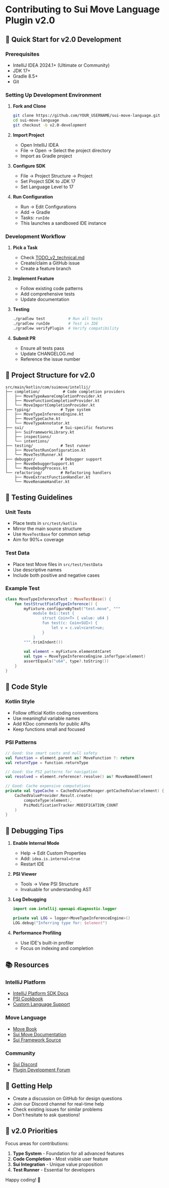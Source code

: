 # Contributing to Sui Move Language Plugin v2.0

## 🚀 Quick Start for v2.0 Development

### Prerequisites
- IntelliJ IDEA 2024.1+ (Ultimate or Community)
- JDK 17+
- Gradle 8.5+
- Git

### Setting Up Development Environment

1. **Fork and Clone**
   ```bash
   git clone https://github.com/YOUR_USERNAME/sui-move-language.git
   cd sui-move-language
   git checkout -b v2.0-development
   ```

2. **Import Project**
   - Open IntelliJ IDEA
   - File → Open → Select the project directory
   - Import as Gradle project

3. **Configure SDK**
   - File → Project Structure → Project
   - Set Project SDK to JDK 17
   - Set Language Level to 17

4. **Run Configuration**
   - Run → Edit Configurations
   - Add → Gradle
   - Tasks: `runIde`
   - This launches a sandboxed IDE instance

### Development Workflow

1. **Pick a Task**
   - Check [TODO_v2_technical.md](TODO_v2_technical.md)
   - Create/claim a GitHub issue
   - Create a feature branch

2. **Implement Feature**
   - Follow existing code patterns
   - Add comprehensive tests
   - Update documentation

3. **Testing**
   ```bash
   ./gradlew test          # Run all tests
   ./gradlew runIde        # Test in IDE
   ./gradlew verifyPlugin  # Verify compatibility
   ```

4. **Submit PR**
   - Ensure all tests pass
   - Update CHANGELOG.md
   - Reference the issue number

## 📁 Project Structure for v2.0

```
src/main/kotlin/com/suimove/intellij/
├── completion/          # Code completion providers
│   ├── MoveTypeAwareCompletionProvider.kt
│   ├── MoveFunctionCompletionProvider.kt
│   └── MoveImportCompletionProvider.kt
├── typing/             # Type system
│   ├── MoveTypeInferenceEngine.kt
│   ├── MoveTypeCache.kt
│   └── MoveTypeAnnotator.kt
├── sui/                # Sui-specific features
│   ├── SuiFrameworkLibrary.kt
│   ├── inspections/
│   └── intentions/
├── testing/            # Test runner
│   ├── MoveTestRunConfiguration.kt
│   └── MoveTestRunner.kt
├── debugger/           # Debugger support
│   ├── MoveDebuggerSupport.kt
│   └── MoveDebugProcess.kt
└── refactoring/        # Refactoring handlers
    ├── MoveExtractFunctionHandler.kt
    └── MoveRenameHandler.kt
```

## 🧪 Testing Guidelines

### Unit Tests
- Place tests in `src/test/kotlin`
- Mirror the main source structure
- Use `MoveTestBase` for common setup
- Aim for 90%+ coverage

### Test Data
- Place test Move files in `src/test/testData`
- Use descriptive names
- Include both positive and negative cases

### Example Test
```kotlin
class MoveTypeInferenceTest : MoveTestBase() {
    fun testStructFieldTypeInference() {
        myFixture.configureByText("test.move", """
            module 0x1::test {
                struct Coin<T> { value: u64 }
                fun test(c: Coin<SUI>) {
                    let v = c.val<caret>ue;
                }
            }
        """.trimIndent())
        
        val element = myFixture.elementAtCaret
        val type = MoveTypeInferenceEngine.inferType(element)
        assertEquals("u64", type?.toString())
    }
}
```

## 🎨 Code Style

### Kotlin Style
- Follow official Kotlin coding conventions
- Use meaningful variable names
- Add KDoc comments for public APIs
- Keep functions small and focused

### PSI Patterns
```kotlin
// Good: Use smart casts and null safety
val function = element.parent as? MoveFunction ?: return
val returnType = function.returnType

// Good: Use PSI patterns for navigation
val resolved = element.reference?.resolve() as? MoveNamedElement

// Good: Cache expensive computations
private val typeCache = CachedValuesManager.getCachedValue(element) {
    CachedValueProvider.Result.create(
        computeType(element),
        PsiModificationTracker.MODIFICATION_COUNT
    )
}
```

## 🔧 Debugging Tips

1. **Enable Internal Mode**
   - Help → Edit Custom Properties
   - Add: `idea.is.internal=true`
   - Restart IDE

2. **PSI Viewer**
   - Tools → View PSI Structure
   - Invaluable for understanding AST

3. **Log Debugging**
   ```kotlin
   import com.intellij.openapi.diagnostic.logger
   
   private val LOG = logger<MoveTypeInferenceEngine>()
   LOG.debug("Inferring type for: $element")
   ```

4. **Performance Profiling**
   - Use IDE's built-in profiler
   - Focus on indexing and completion

## 📚 Resources

### IntelliJ Platform
- [IntelliJ Platform SDK Docs](https://plugins.jetbrains.com/docs/intellij/)
- [PSI Cookbook](https://plugins.jetbrains.com/docs/intellij/psi-cookbook.html)
- [Custom Language Support](https://plugins.jetbrains.com/docs/intellij/custom-language-support.html)

### Move Language
- [Move Book](https://move-language.github.io/move/)
- [Sui Move Documentation](https://docs.sui.io/build/move)
- [Sui Framework Source](https://github.com/MystenLabs/sui/tree/main/crates/sui-framework)

### Community
- [Sui Discord](https://discord.gg/sui)
- [Plugin Development Forum](https://intellij-support.jetbrains.com/hc/en-us/community/topics/200366979-IntelliJ-IDEA-Open-API-and-Plugin-Development)

## 🤝 Getting Help

- Create a discussion on GitHub for design questions
- Join our Discord channel for real-time help
- Check existing issues for similar problems
- Don't hesitate to ask questions!

## 🎯 v2.0 Priorities

Focus areas for contributions:
1. **Type System** - Foundation for all advanced features
2. **Code Completion** - Most visible user feature
3. **Sui Integration** - Unique value proposition
4. **Test Runner** - Essential for developers

Happy coding! 🚀
